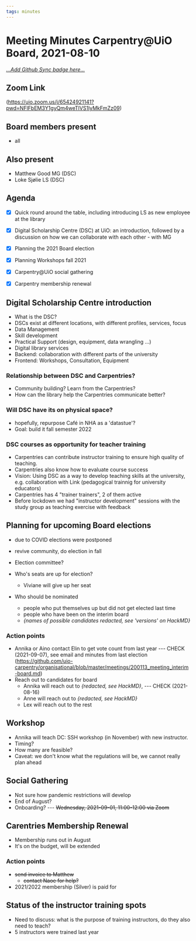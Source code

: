 ```yaml
---
tags: minutes
---
```


# Meeting Minutes Carpentry@UiO Board, 2021-08-10 

*[...Add Github Sync badge here...](https://hackmd.io/s/link-with-github#Add-GitHub-badge)*

## Zoom Link
(https://uio.zoom.us/j/65424921141?pwd=NFlFbEM3Y1gyQm4weTlVS1lyMkFmZz09)

## Board members present

* all

## Also present 

* Matthew Good MG (DSC)
* Loke Sjølie LS (DSC)

## Agenda

- [x] Quick round around the table, including introducing LS as new employee at the library
- [x] Digital Scholarship Centre (DSC) at UiO: an introduction, followed by a discussion on how we can collaborate with each other - with MG
- [x] Planning the 2021 Board election
- [x] Planning Workshops fall 2021
- [x] Carpentry@UiO social gathering
- [x] Carpentry membership renewal


## Digital Scholarship Centre introduction

- What is the DSC?
- DSCs exist at different locations, with different profiles, services, focus
- Data Management
- Skill development
- Practical Support (design, equipment, data wrangling ...)
- Digital library services
- Backend: collaboration with different parts of the university
- Frontend: Workshops, Consultation, Equipment

### Relationship between DSC and Carpentries? 

- Community building? Learn from the Carpentries?
- How can the library help the Carpentries communicate better?

### Will DSC have its on physical space?

- hopefully, repurpose Café in NHA as a 'datastue'?
- Goal: build it fall semester 2022

### DSC courses as opportunity for teacher training

- Carpentries can contribute instructor training to ensure high quality of teaching.
- Carpentries also know how to evaluate course success
- Vision: Using DSC as a way to develop teaching skills at the university, e.g. collaboration with Link (pedagogical trainnig for university educators)
- Carpentries has 4 "trainer trainers", 2 of them active 
- Before lockdown we had "instructor development" sessions with the study group as teaching exercise with feedback

## Planning for upcoming Board elections

- due to COVID elections were postponed
- revive community, do election in fall
- Election committee?
- Who's seats are up for election?
    - Viviane will give up her seat

- Who should be nominated
    - people who put themselves up but did not get elected last time
    - people who have been on the interim board
    - *{names of possible candidates redacted, see 'versions' on HackMD}*

### Action points

- Annika or Aino contact Elin to get vote count from last year --- CHECK (2021-09-07), see email and minutes from last election (https://github.com/uio-carpentry/organisational/blob/master/meetings/200113_meeting_interim-board.md)
- Reach out to candidates for board
    - Annika will reach out to _{redacted, see HackMD}_, --- CHECK (2021-08-16)
    - Anne will reach out to _{redacted, see HackMD}_
    - Lex will reach out to the rest

## Workshop 

- Annika will teach DC: SSH workshop (in November) with new instructor.
- Timing?
- How many are feasible?
- Caveat: we don't know what the regulations will be, we cannot really plan ahead

## Social Gathering

- Not sure how pandemic restrictions will develop
- End of August? 
- Onboarding? --- ~~Wednesday, 2021-09-01, 11:00-12:00 via Zoom~~

## Carentries Membership Renewal

- Membership runs out in August
- It's on the budget, will be extended

### Action points

- ~~send invoice to Matthew~~
    - ~~contact Naoe for help?~~
- 2021/2022 membership (Silver) is paid for

## Status of the instructor training spots 

- Need to discuss: what is the purpose of training instructors, do they also need to teach?
- 5 instructors were trained last year
